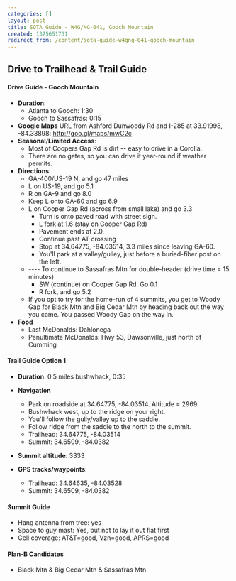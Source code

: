 ```yaml
---
categories: []
layout: post
title: SOTA Guide - W4G/NG-041, Gooch Mountain
created: 1375651731
redirect_from: /content/sota-guide-w4gng-041-gooch-mountain
---
```

Drive to Trailhead & Trail Guide
--------------------------------------------------------
#### Drive Guide - Gooch Mountain

* **Duration**: 
    * Atlanta to Gooch: 1:30
    * Gooch to Sassafras: 0:15
* **Google Maps** URL from Ashford Dunwoody Rd and I-285 at 33.91998, -84.33898: http://goo.gl/maps/mwC2c
* **Seasonal/Limited Access**:
    * Most of Coopers Gap Rd is dirt -- easy to drive in a Corolla.
    * There are no gates, so you can drive it year-round if weather permits.
* **Directions**:
    * GA-400/US-19 N, and go 47 miles
    * L on US-19, and go 5.1
    * R on GA-9 and go 8.0
    * Keep L onto GA-60 and go 6.9
    * L on Cooper Gap Rd (across from small lake) and go 3.3
        * Turn is onto paved road with street sign.
        * L fork at 1.6 (stay on Cooper Gap Rd)
        * Pavement ends at 2.0.
        * Continue past AT crossing 
        * Stop at 34.64775, -84.03514, 3.3 miles since leaving GA-60. 
        * You'll park at a valley/gulley, just before a buried-fiber post on the left.
    * ---- To continue to Sassafras Mtn for double-header (drive time = 15 minutes)
        * SW (continue) on Cooper Gap Rd. Go 0.1
        * R fork, and go 5.2
    * If you opt to try for the home-run of 4 summits, you get to Woody Gap for Black Mtn and Big Cedar Mtn by heading back out the way you came.  You passed Woody Gap on the way in.
* **Food**
    * Last McDonalds: Dahlonega
    * Penultimate McDonalds: Hwy 53, Dawsonville, just north of Cumming

#### Trail Guide Option 1

* **Duration**: 0.5 miles bushwhack, 0:35
* **Navigation**
    * Park on roadside at 34.64775, -84.03514. Altitude = 2969.
    * Bushwhack west, up to the ridge on your right.
    * You'll follow the gully/valley up to the saddle.
    * Follow ridge from the saddle to the north to the summit.
    * Trailhead: 34.64775, -84.03514
    * Summit: 34.6509, -84.0382
    
* **Summit altitude**: 3333
* **GPS tracks/waypoints**:
    * Trailhead: 34.64635, -84.03528
    * Summit: 34.6509, -84.0382

#### Summit Guide

* Hang antenna from tree: yes
* Space to guy mast: Yes, but not to lay it out flat first
* Cell coverage: AT&T=good, Vzn=good, APRS=good


#### Plan-B Candidates

* Black Mtn & Big Cedar Mtn & Sassafras Mtn

